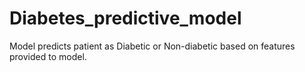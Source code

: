 # Diabetes_predictive_model
Model predicts patient as Diabetic or Non-diabetic based on features provided to model.
